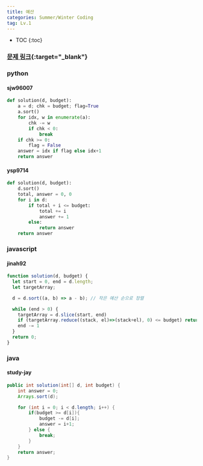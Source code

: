 ```yaml
---
title: 예산
categories: Summer/Winter Coding
tag: Lv.1
---
```


* TOC
{:toc}

### [문제 링크](https://programmers.co.kr/learn/courses/30/lessons/12982){:target="_blank"}


### python

#### sjw96007

``` python
def solution(d, budget):
    a = d; chk = budget; flag=True
    a.sort()
    for idx, w in enumerate(a):
        chk -= w
        if chk < 0:
            break
    if chk >= 0:
        flag = False
    answer = idx if flag else idx+1
    return answer
```
#### ysp9714
```python
def solution(d, budget):
    d.sort()
    total, answer = 0, 0
    for i in d:
        if total + i <= budget:
            total += i
            answer += 1
        else:
            return answer
    return answer
```

### javascript

#### jinah92

```javascript
function solution(d, budget) {
  let start = 0, end = d.length;
  let targetArray;

  d = d.sort((a, b) => a - b); // 작은 예산 순으로 정렬

  while (end > 0) {
    targetArray = d.slice(start, end)
    if (targetArray.reduce((stack, el)=>(stack+el), 0) <= budget) return targetArray.length;
    end -= 1
  }
  return 0;
}
```

### java

#### study-jay

```java
public int solution(int[] d, int budget) {
    int answer = 0;
    Arrays.sort(d);

    for (int i = 0; i < d.length; i++) {
        if(budget >= d[i]){
            budget -= d[i];
            answer = i+1;
        } else {
            break;
        }
    }
    return answer;
}
```
